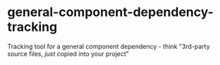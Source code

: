 # general-component-dependency-tracking
Tracking tool for a general component dependency - think "3rd-party source files, _just_ copied into your project"
